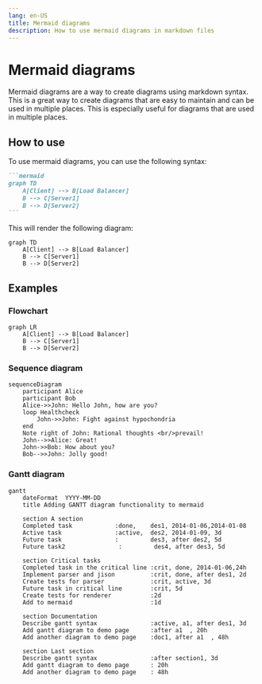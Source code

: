 ```yaml
---
lang: en-US
title: Mermaid diagrams
description: How to use mermaid diagrams in markdown files
---
```


# Mermaid diagrams

Mermaid diagrams are a way to create diagrams using markdown syntax. This is a great way to create diagrams that are easy to maintain and can be used in multiple places. This is especially useful for diagrams that are used in multiple places.

## How to use

To use mermaid diagrams, you can use the following syntax:

````markdown
```mermaid
graph TD
    A[Client] --> B[Load Balancer]
    B --> C[Server1]
    B --> D[Server2]
```
````

This will render the following diagram:

```mermaid
graph TD
    A[Client] --> B[Load Balancer]
    B --> C[Server1]
    B --> D[Server2]
```

## Examples

### Flowchart

```mermaid
graph LR
    A[Client] --> B[Load Balancer]
    B --> C[Server1]
    B --> D[Server2]
```

### Sequence diagram

```mermaid
sequenceDiagram
    participant Alice
    participant Bob
    Alice->>John: Hello John, how are you?
    loop Healthcheck
        John->>John: Fight against hypochondria
    end
    Note right of John: Rational thoughts <br/>prevail!
    John-->>Alice: Great!
    John->>Bob: How about you?
    Bob-->>John: Jolly good!
```

### Gantt diagram

```mermaid
gantt
    dateFormat  YYYY-MM-DD
    title Adding GANTT diagram functionality to mermaid

    section A section
    Completed task            :done,    des1, 2014-01-06,2014-01-08
    Active task               :active,  des2, 2014-01-09, 3d
    Future task               :         des3, after des2, 5d
    Future task2               :         des4, after des3, 5d

    section Critical tasks
    Completed task in the critical line :crit, done, 2014-01-06,24h
    Implement parser and jison          :crit, done, after des1, 2d
    Create tests for parser             :crit, active, 3d
    Future task in critical line        :crit, 5d
    Create tests for renderer           :2d
    Add to mermaid                      :1d

    section Documentation
    Describe gantt syntax               :active, a1, after des1, 3d
    Add gantt diagram to demo page      :after a1  , 20h
    Add another diagram to demo page    :doc1, after a1  , 48h

    section Last section
    Describe gantt syntax               :after section1, 3d
    Add gantt diagram to demo page      : 20h
    Add another diagram to demo page    : 48h
```
